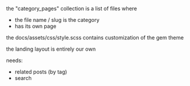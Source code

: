 the "category_pages" collection is a list of files where
- the file name / slug is the category
- has its own page

the docs/assets/css/style.scss contains customization of the gem theme

the landing layout is entirely our own

needs:
- related posts (by tag)
- search
